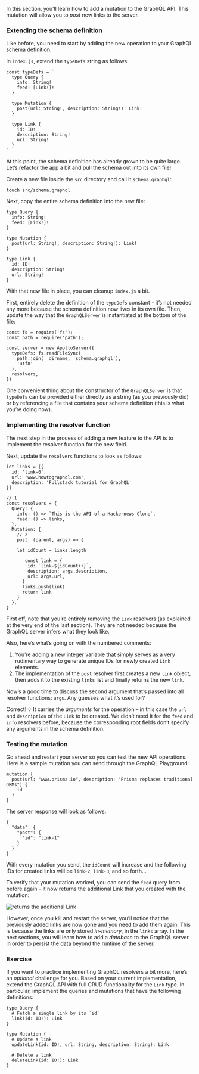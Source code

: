 In this section, you’ll learn how to add a mutation to the GraphQL API. This mutation will allow you to *post* new links to the server.

### Extending the schema definition

Like before, you need to start by adding the new operation to your GraphQL schema definition.

In `index.js`, extend the `typeDefs` string as follows:

    const typeDefs = `
      type Query {
        info: String!
        feed: [Link!]!
      }

      type Mutation {
        post(url: String!, description: String!): Link!
      }

      type Link {
        id: ID!
        description: String!
        url: String!
      }
    `

At this point, the schema definition has already grown to be quite large. Let’s refactor the app a bit and pull the schema out into its own file!

Create a new file inside the `src` directory and call it `schema.graphql`:

    touch src/schema.graphql

Next, copy the entire schema definition into the new file:

    type Query {
      info: String!
      feed: [Link!]!
    }

    type Mutation {
      post(url: String!, description: String!): Link!
    }

    type Link {
      id: ID!
      description: String!
      url: String!
    }

With that new file in place, you can cleanup `index.js` a bit.

First, entirely delete the definition of the `typeDefs` constant - it’s not needed any more because the schema definition now lives in its own file. Then, update the way that the `GraphQLServer` is instantiated at the bottom of the file:

    const fs = require('fs');
    const path = require('path');

    const server = new ApolloServer({
      typeDefs: fs.readFileSync(
        path.join(__dirname, 'schema.graphql'),
        'utf8'
      ),
      resolvers,
    })

One convenient thing about the constructor of the `GraphQLServer` is that `typeDefs` can be provided either directly as a string (as you previously did) or by referencing a file that contains your schema definition (this is what you’re doing now).

### Implementing the resolver function

The next step in the process of adding a new feature to the API is to implement the resolver function for the new field.

Next, update the `resolvers` functions to look as follows:

    let links = [{
      id: 'link-0',
      url: 'www.howtographql.com',
      description: 'Fullstack tutorial for GraphQL'
    }]

    // 1
    const resolvers = {
      Query: {
        info: () => `This is the API of a Hackernews Clone`,
        feed: () => links,
      },
      Mutation: {
        // 2
        post: (parent, args) => {
      
        let idCount = links.length

           const link = {
            id: `link-${idCount++}`,
            description: args.description,
            url: args.url,
          }
          links.push(link)
          return link
        }
      },
    }

First off, note that you’re entirely removing the `Link` resolvers (as explained at the very end of the last section). They are not needed because the GraphQL server infers what they look like.

Also, here’s what’s going on with the numbered comments:

1.  You’re adding a new integer variable that simply serves as a very rudimentary way to generate unique IDs for newly created `Link` elements.
2.  The implementation of the `post` resolver first creates a new `link` object, then adds it to the existing `links` list and finally returns the new `link`.

Now’s a good time to discuss the second argument that’s passed into all resolver functions: `args`. Any guesses what it’s used for?

Correct! 💡 It carries the *arguments* for the operation – in this case the `url` and `description` of the `Link` to be created. We didn’t need it for the `feed` and `info` resolvers before, because the corresponding root fields don’t specify any arguments in the schema definition.

### Testing the mutation

Go ahead and restart your server so you can test the new API operations. Here is a sample mutation you can send through the GraphQL Playground:

    mutation {
      post(url: "www.prisma.io", description: "Prisma replaces traditional ORMs") {
        id
      }
    }

The server response will look as follows:

    {
      "data": {
        "post": {
          "id": "link-1"
        }
      }
    }

With every mutation you send, the `idCount` will increase and the following IDs for created links will be `link-2`, `link-3`, and so forth…

To verify that your mutation worked, you can send the `feed` query from before again – it now returns the additional Link that you created with the mutation:

![returns the additional Link](https://imgur.com/ZfJQwdB.png)

However, once you kill and restart the server, you’ll notice that the previously added links are now gone and you need to add them again. This is because the links are only stored *in-memory*, in the `links` array. In the next sections, you will learn how to add a *database* to the GraphQL server in order to persist the data beyond the runtime of the server.

### Exercise

If you want to practice implementing GraphQL resolvers a bit more, here’s an *optional* challenge for you. Based on your current implementation, extend the GraphQL API with full CRUD functionality for the `Link` type. In particular, implement the queries and mutations that have the following definitions:

    type Query {
      # Fetch a single link by its `id`
      link(id: ID!): Link
    }

    type Mutation {
      # Update a link
      updateLink(id: ID!, url: String, description: String): Link

      # Delete a link
      deleteLink(id: ID!): Link
    }
